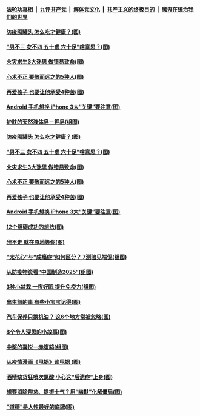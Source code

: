 

####  [法轮功真相](../../../../basic/blob/master/README.md?t=04290301) &nbsp;|&nbsp; [九评共产党](../../../../9ping.md/blob/master/README.md?t=04290301) &nbsp;|&nbsp; [解体党文化](../../../../jtdwh.md/blob/master/README.md?t=04290301)  &nbsp;|&nbsp; [共产主义的终极目的](../../../../gczydzjmd.md/blob/master/README.md?t=04290301) &nbsp;|&nbsp; [魔鬼在统治我们的世界](../../../../mgztzwmdsj.md/blob/master/README.md?t=04290301) 

#### [防疫囤罐头 怎么吃才健康？(图)](../pages/p8/930853.md?t=04290301) 

#### [“男不三 女不四 五十虚 六十足”啥意思？(图)](../pages/p8/931402.md?t=04290301) 

#### [火灾求生3大迷思 做错易致命(图)](../pages/p8/931332.md?t=04290301) 

#### [心术不正 要敬而远之的5种人(图)](../pages/p8/931294.md?t=04290301) 

#### [再爱孩子 也要让他承受4种苦(图)](../pages/p8/930614.md?t=04290301) 

#### [Android 手机想换 iPhone 3大“关键”要注意(图)](../pages/p8/931298.md?t=04290301) 

#### [护肤的天然液体皂－钾皂(组图)](../pages/p8/931415.md?t=04290301) 

#### [防疫囤罐头 怎么吃才健康？(图)](../pages/p8/930853.md?t=04290301) 

#### [“男不三 女不四 五十虚 六十足”啥意思？(图)](../pages/p8/931402.md?t=04290301) 

#### [火灾求生3大迷思 做错易致命(图)](../pages/p8/931332.md?t=04290301) 

#### [心术不正 要敬而远之的5种人(图)](../pages/p8/931294.md?t=04290301) 

#### [再爱孩子 也要让他承受4种苦(图)](../pages/p8/930614.md?t=04290301) 

#### [Android 手机想换 iPhone 3大“关键”要注意(图)](../pages/p8/931298.md?t=04290301) 

#### [12个阻碍成功的想法(图)](../pages/p8/930777.md?t=04290301) 

#### [我不走 就在原地等你(图)](../pages/p8/930839.md?t=04290301) 

#### [“太花心”与“成瘾症”如何区分？ 7测验见端倪(组图)](../pages/p8/931280.md?t=04290301) 

#### [从防疫物资看“中国制造2025”(组图)](../pages/p8/931158.md?t=04290301) 

#### [3种小盆栽 一夜好眠 提升免疫力(组图)](../pages/p8/931078.md?t=04290301) 

#### [出生前的事 有些小宝宝记得(图)](../pages/p8/931069.md?t=04290301) 

#### [汽车保养只换机油？ 这6个地方常被忽略(图)](../pages/p8/931062.md?t=04290301) 

#### [8个令人深思的小故事(图)](../pages/p8/930845.md?t=04290301) 

#### [中奖的喜悦－赤腹鸫(组图)](../pages/p8/931070.md?t=04290301) 

#### [从疫情漫画《甩锅》谈甩锅 (图)](../pages/p8/930159.md?t=04290301) 

#### [酒精缺货狂喷次氯酸 小心这“后遗症”上身(图)](../pages/p8/931023.md?t=04290301) 

#### [想要消除倦怠、提振士气？用“幽默”化解僵局(图)](../pages/p8/930795.md?t=04290301) 

#### [“道德”是人性最好的底牌(图)](../pages/p8/930607.md?t=04290301) 

